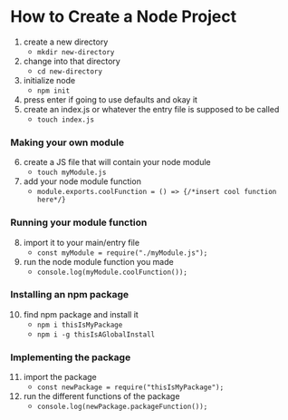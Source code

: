 # How to Create a Node Project

1. create a new directory
    - ```mkdir new-directory```
2. change into that directory
    - ```cd new-directory```
3. initialize node
    - ```npm init```
4. press enter if going to use defaults and okay it
5. create an index.js or whatever the entry file is supposed to be called
    - ```touch index.js```

### Making your own module
6. create a JS file that will contain your node module
    - ```touch myModule.js```
7. add your node module function
    - ```module.exports.coolFunction = () => {/*insert cool function here*/}```

### Running your module function
8. import it to your main/entry file
    - ```const myModule = require("./myModule.js");```
9. run the node module function you made
    - ```console.log(myModule.coolFunction());```

### Installing an npm package
10. find npm package and install it
    - ```npm i thisIsMyPackage```
    - ```npm i -g thisIsAGlobalInstall```

### Implementing the package
11. import the package
    - ```const newPackage = require("thisIsMyPackage");```
12. run the different functions of the package
    - ```console.log(newPackage.packageFunction());```
